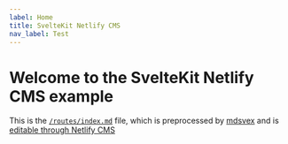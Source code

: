 ```yaml
---
label: Home
title: SvelteKit Netlify CMS
nav_label: Test
---
```

# Welcome to the SvelteKit Netlify CMS example

This is the [`/routes/index.md`](https://github.com/buhrmi/sveltekit-netlify-cms/blob/main/src/routes/index.md) file, which is preprocessed by [mdsvex](https://mdsvex.com) and is <a href="https://idyllic-florentine-d8c5a0.netlify.app/admin/#/" target="_blank">editable through Netlify CMS</a>